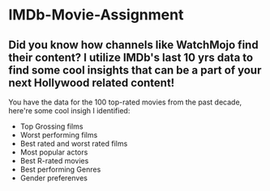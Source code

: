 # IMDb-Movie-Assignment
## Did you know how channels like WatchMojo find their content? I utilize IMDb's last 10 yrs data to find some cool insights that can be a part of your next Hollywood related content!
You have the data for the 100 top-rated movies from the past decade, here're some cool insigh I identified:
- Top Grossing films
- Worst performing films
- Best rated and worst rated films
- Most popular actors
- Best R-rated movies
- Best performing Genres
- Gender preferenves
  

 
